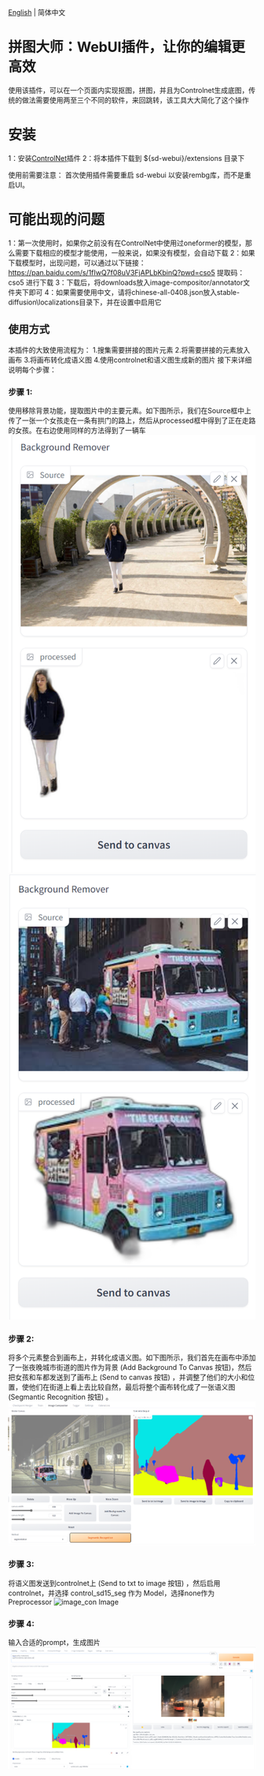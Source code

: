 [English](./readme_en.md) | 简体中文

# 拼图大师：WebUI插件，让你的编辑更高效

使用该插件，可以在一个页面内实现抠图，拼图，并且为Controlnet生成底图，传统的做法需要使用两至三个不同的软件，来回跳转，该工具大大简化了这个操作

# 安装
1：安装[ControlNet](https://github.com/Mikubill/sd-webui-controlnet)插件
2：将本插件下载到 ${sd-webui}/extensions 目录下

使用前需要注意：
首次使用插件需要重启 sd-webui 以安装rembg库，而不是重启UI。

# 可能出现的问题
1：第一次使用时，如果你之前没有在ControlNet中使用过oneformer的模型，那么需要下载相应的模型才能使用，一般来说，如果没有模型，会自动下载
2：如果下载模型时，出现问题，可以通过以下链接：https://pan.baidu.com/s/1fIwQ7f08uV3FjAPLbKbinQ?pwd=cso5 提取码：cso5 进行下载
3：下载后，将downloads放入image-compositor/annotator文件夹下即可
4：如果需要使用中文，请将chinese-all-0408.json放入stable-diffusion\localizations目录下，并在设置中启用它

## 使用方式
本插件的大致使用流程为：
1.搜集需要拼接的图片元素
2.将需要拼接的元素放入画布
3.将画布转化成语义图
4.使用controlnet和语义图生成新的图片
接下来详细说明每个步骤：

### 步骤 1:

使用移除背景功能，提取图片中的主要元素。如下图所示，我们在Source框中上传了一张一个女孩走在一条有拱门的路上，然后从processed框中得到了正在走路的女孩。在右边使用同样的方法得到了一辆车
![girl Image](./image/girl.png) ![car Image](./image/car.png) 

### 步骤 2:

将多个元素整合到画布上，并转化成语义图。如下图所示，我们首先在画布中添加了一张夜晚城市街道的图片作为背景 (Add Background To Canvas 按钮)，然后把女孩和车都发送到了画布上 (Send to canvas 按钮) ，并调整了他们的大小和位置，使他们在街道上看上去比较自然，最后将整个画布转化成了一张语义图 (Segmantic Recognition 按钮) 。
![image_seg Image](./image/image_seg.png) 

### 步骤 3:

将语义图发送到controlnet上 (Send to txt to image 按钮) ，然后启用controlnet，并选择 control_sd15_seg 作为 Model，选择none作为Preprocessor
![image_con Image](./image_con.png) 

### 步骤 4:

输入合适的prompt，生成图片
![image_done Image](./image/image_done.png) 